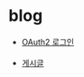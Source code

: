 # blog

* [OAuth2 로그인](http://irwinblog-env.eba-axbt9wmu.ap-northeast-2.elasticbeanstalk.com/login)
<br></br>
* [게시글](http://irwinblog-env.eba-axbt9wmu.ap-northeast-2.elasticbeanstalk.com/article)
